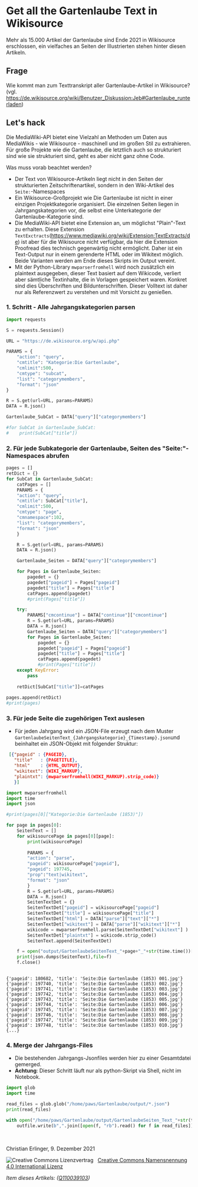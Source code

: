 # Get all the Gartenlaube Text in Wikisource

Mehr als 15.000 Artikel der Gartenlaube sind Ende 2021 in Wikisource erschlossen, ein vielfaches an Seiten der Illustrierten stehen hinter diesen Artikeln. 

## Frage 

Wie kommt man zum Texttranskript aller Gartenlaube-Artikel in Wikisource? (vgl. https://de.wikisource.org/wiki/Benutzer_Diskussion:Jeb#Gartenlaube_runterladen)

## Let's hack

Die MediaWiki-API bietet eine Vielzahl an Methoden um Daten aus MediaWikis - wie Wikisource - maschinell und im großen Stil zu extrahieren. Für große Projekte wie die Gartenlaube, die letztlich auch so strukturiert sind wie sie strukturiert sind, geht es aber nicht ganz ohne Code. 

Was muss vorab beachtet werden?

* Der Text von Wikisource-Artikeln liegt nicht in den Seiten der strukturierten Zeitschriftenartikel, sondern in den Wiki-Artikel des `Seite:`-Namespaces
* Ein Wikisource-Großprojekt wie Die Gartenlaube ist nicht in einer einzigen Projektkategorie organisiert. Die einzelnen Seiten liegen in Jahrgangskategorien vor, die selbst eine Unterkategorie der Gartenlaube-Kategorie sind.
* Die MediaWiki-API bietet eine Extension an, um möglichst "Plain"-Text zu erhalten. Diese Extension `TextExctracts`(https://www.mediawiki.org/wiki/Extension:TextExtracts/de) ist aber für die Wikisource nicht verfügbar, da hier die Extension Proofread dies technisch gegenwärtig nicht ermöglicht. Daher ist ein Text-Output nur in einem gerenderte HTML oder im Wikitext möglich. Beide Varianten werden am Ende dieses Skripts im Output vereint.
* Mit der Python-Library `mwparserfromhell` wird noch zusätzlich ein plaintext ausgegeben, dieser Text basiert auf dem Wikicode, verliert aber sämtliche Textinhalte, die in Vorlagen gespeichert waren. Konkret sind dies Überschriften und Bildunterschriften. Dieser Volltext ist daher nur als Referenzwert zu verstehen und mit Vorsicht zu genießen.

### 1. Schritt - Alle Jahrgangskategorien parsen


```python
import requests

S = requests.Session()

URL = "https://de.wikisource.org/w/api.php"

PARAMS = {
    "action": "query",
    "cmtitle": "Kategorie:Die Gartenlaube",
    "cmlimit":500,
    "cmtype": "subcat",
    "list": "categorymembers",
    "format": "json"
}

R = S.get(url=URL, params=PARAMS)
DATA = R.json()

Gartenlaube_SubCat = DATA["query"]["categorymembers"]

#for SubCat in Gartenlaube_SubCat:
#    print(SubCat["title"])
```

### 2. Für jede Subkategorie der Gartenlaube, Seiten des "Seite:"-Namespaces abrufen


```python
pages = []
retDict = {}
for SubCat in Gartenlaube_SubCat:
    catPages = []
    PARAMS = {
    "action": "query",
    "cmtitle": SubCat["title"],
    "cmlimit":500,
    "cmtype": "page",
    "cmnamespace":102,
    "list": "categorymembers",
    "format": "json"
    }

    R = S.get(url=URL, params=PARAMS)
    DATA = R.json()

    Gartenlaube_Seiten = DATA["query"]["categorymembers"]

    for Pages in Gartenlaube_Seiten:
        pagedet = {}
        pagedet["pageid"] = Pages["pageid"]
        pagedet["title"] = Pages["title"]
        catPages.append(pagedet)
        #print(Pages["title"])

    try:
        PARAMS["cmcontinue"] = DATA["continue"]["cmcontinue"]
        R = S.get(url=URL, params=PARAMS)
        DATA = R.json()
        Gartenlaube_Seiten = DATA["query"]["categorymembers"]
        for Pages in Gartenlaube_Seiten:
            pagedet = {}
            pagedet["pageid"] = Pages["pageid"]
            pagedet["title"] = Pages["title"]
            catPages.append(pagedet)
            #print(Pages["title"])
    except KeyError:
        pass
    
    retDict[SubCat["title"]]=catPages
    
pages.append(retDict)
#print(pages)
```

### 3. Für jede Seite die zugehörigen Text auslesen

* Für jeden Jahrgang wird ein JSON-File erzeugt nach dem Muster `GartenlaubeSeitenText_{Jahrgangskategorie}_{Timestamp}.json`und beinhaltet ein JSON-Objekt mit folgender Struktur:
```json
 [{"pageid" : {PAGEID},
   "title"   : {PAGETITLE},
   "html"    : {HTML_OUTPUT},
   "wikitext": {WIKI_MARKUP},
   "plaintxt": {mwparserfromhell(WIKI_MARKUP).strip_code)}
   }]
 ```


```python
import mwparserfromhell
import time
import json

#print(pages[0]["Kategorie:Die Gartenlaube (1853)"])

for page in pages[0]:
    SeitenText = []
    for wikisourcePage in pages[0][page]:
        print(wikisourcePage)
    
        PARAMS = {
        "action": "parse",
        "pageid": wikisourcePage["pageid"],
        "pageid": 197745,
        "prop":"text|wikitext",
        "format": "json"
        }
        R = S.get(url=URL, params=PARAMS)
        DATA = R.json()
        SeitenTextDet = {}
        SeitenTextDet["pageid"] = wikisourcePage["pageid"]
        SeitenTextDet["title"] = wikisourcePage["title"]
        SeitenTextDet["html"] = DATA["parse"]["text"]["*"]
        SeitenTextDet["wikitext"] = DATA["parse"]["wikitext"]["*"]
        wikicode = mwparserfromhell.parse(SeitenTextDet["wikitext"] )
        SeitenTextDet["plaintxt"] = wikicode.strip_code()
        SeitenText.append(SeitenTextDet)

    f = open("output/GartenlaubeSeitenText_"+page+"_"+str(time.time())[0:10]+".json", "w")
    print(json.dumps(SeitenText),file=f)
    f.close()      
        
```

    {'pageid': 180682, 'title': 'Seite:Die Gartenlaube (1853) 001.jpg'}
    {'pageid': 197740, 'title': 'Seite:Die Gartenlaube (1853) 002.jpg'}
    {'pageid': 197741, 'title': 'Seite:Die Gartenlaube (1853) 003.jpg'}
    {'pageid': 197742, 'title': 'Seite:Die Gartenlaube (1853) 004.jpg'}
    {'pageid': 197743, 'title': 'Seite:Die Gartenlaube (1853) 005.jpg'}
    {'pageid': 197744, 'title': 'Seite:Die Gartenlaube (1853) 006.jpg'}
    {'pageid': 197745, 'title': 'Seite:Die Gartenlaube (1853) 007.jpg'}
    {'pageid': 197746, 'title': 'Seite:Die Gartenlaube (1853) 008.jpg'}
    {'pageid': 197747, 'title': 'Seite:Die Gartenlaube (1853) 009.jpg'}
    {'pageid': 197748, 'title': 'Seite:Die Gartenlaube (1853) 010.jpg'}
    {...}


### 4. Merge der Jahrgangs-Files

* Die bestehenden Jahrgangs-Jsonfiles werden hier zu einer Gesamtdatei gemerged. 
* **Achtung**: Dieser Schritt läuft nur als python-Skript via Shell, nicht im Notebook.


```python
import glob
import time

read_files = glob.glob("/home/paws/Gartenlaube/output/*.json")
print(read_files)

with open("/home/paws/Gartenlaube/output/GartenlaubeSeiten_Text_"+str(time.time())[0:10]+".json", "wb") as outfile:
    outfile.write(b",".join([open(f, "rb").read() for f in read_files]))

```

<p>&nbsp;</p>
<p>Christian Erlinger, 9. Dezember 2021</p>
<img alt="Creative Commons Lizenzvertrag" style="border-width:0" src="https://i.creativecommons.org/l/by/4.0/80x15.png" />&nbsp;&nbsp;&nbsp;<a rel="license" href="http://creativecommons.org/licenses/by/4.0/">Creative Commons Namensnennung 4.0 International Lizenz</a> <a rel="license" href="http://creativecommons.org/licenses/by/4.0/"><script src="https://hypothes.is/embed.js" async></script></a>

*Item dieses Artikels: ([Q110039103](https://www.wikidata.org/wiki/Q110039103))*
